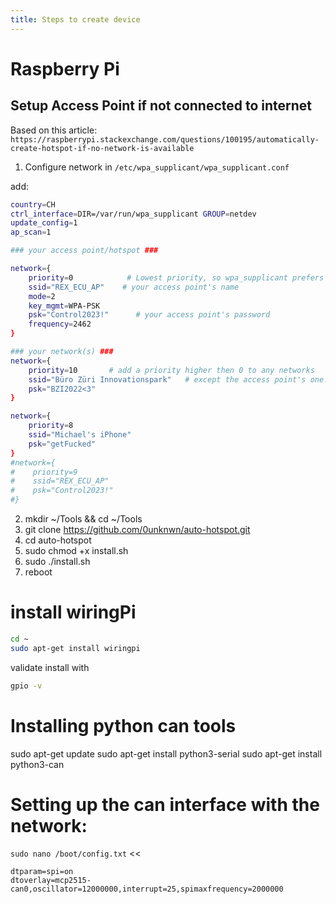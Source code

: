 ```yaml
---
title: Steps to create device
---
```


# Raspberry Pi

## Setup Access Point if not connected to internet
Based on this article: `https://raspberrypi.stackexchange.com/questions/100195/automatically-create-hotspot-if-no-network-is-available`

1. Configure network
in `/etc/wpa_supplicant/wpa_supplicant.conf `

add:
``` bash
country=CH
ctrl_interface=DIR=/var/run/wpa_supplicant GROUP=netdev
update_config=1
ap_scan=1

### your access point/hotspot ###                           

network={
    priority=0            # Lowest priority, so wpa_supplicant prefers the other networks below
    ssid="REX_ECU_AP"    # your access point's name
    mode=2
    key_mgmt=WPA-PSK    
    psk="Control2023!"      # your access point's password 
    frequency=2462
}

### your network(s) ###
network={
    priority=10       # add a priority higher then 0 to any networks
    ssid="Büro Züri Innovationspark"   # except the access point's one!
    psk="BZI2022<3"
} 

network={
    priority=8
    ssid="Michael's iPhone"
    psk="getFucked"
}
#network={
#    priority=9
#    ssid="REX_ECU_AP"
#    psk="Control2023!"
#}
```

2. mkdir ~/Tools && cd ~/Tools
3. git clone https://github.com/0unknwn/auto-hotspot.git
4. cd auto-hotspot
5. sudo chmod +x install.sh
6. sudo ./install.sh
7. reboot


# install wiringPi

``` bash
cd ~
sudo apt-get install wiringpi
```

validate install with 
``` bash
gpio -v
```

# Installing python can tools
sudo apt-get update
sudo apt-get install python3-serial
sudo apt-get install python3-can




# Setting up the can interface with the network:

`sudo nano /boot/config.txt` <<
```
dtparam=spi=on
dtoverlay=mcp2515-can0,oscillator=12000000,interrupt=25,spimaxfrequency=2000000
```